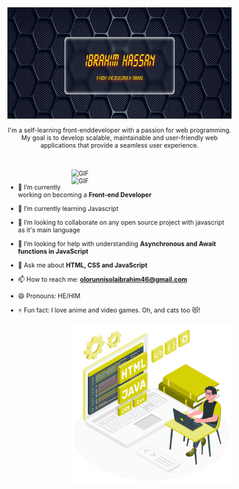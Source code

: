 <img src="./Images/Screenshot (179).png" width="100%" height="250px" alt="IBRAHIM HASSAN" />

<p align="center">
I'm a self-learning front-enddeveloper with a passion for web programming. My goal is to develop scalable, maintainable and user-friendly web applications that provide a seamless user experience.
</p>

##
<br>

<!--- Web illustrations by Storyset ( https://storyset.com/web ) --->
<img align="right" alt="GIF" src="https://user-images.githubusercontent.com/90595158/224520261-cac35362-4a70-4108-85c8-260ac8e0b0bd.svg#gh-dark-mode-only" width="360px"/>
<img align="right" alt="GIF" src="https://user-images.githubusercontent.com/90595158/224520109-e00b8f1e-08c9-4316-9920-ea4e88701a61.svg#gh-light-mode-only" width="360px"/>


<br>


- 🔭 I’m currently working on becoming a **Front-end Developer**

- 🌱 I’m currently learning Javascript

- 👯 I’m looking to collaborate on any open source project with javascript as it's main language

- 🤔 I’m looking for help with understanding **Asynchronous and Await functions in JavaScript**

- 💬 Ask me about **HTML, CSS and JavaScript**

- 📫 How to reach me: **olorunnisolaibrahim46@gmail.com**

- 😄 Pronouns: HE/HIM

- ⚡ Fun fact: I love anime and video games. Oh, and cats too 😻!

<img align="right" alt="GIF" src="./svgs/gif.svg" width="360px"/>
